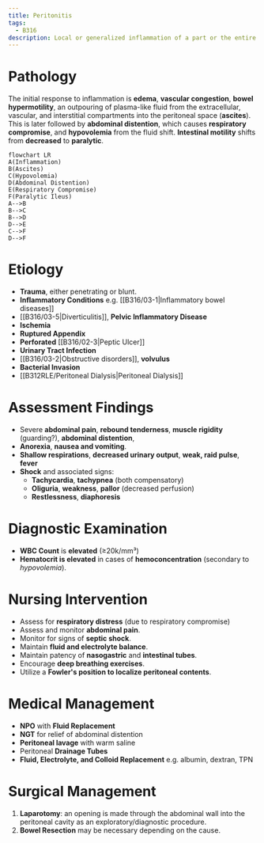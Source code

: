 ```yaml
---
title: Peritonitis
tags:
  - B316
description: Local or generalized inflammation of a part or the entire parietal and visceral surfaces of the abdominal cavity.
---
```

# Pathology
The initial response to inflammation is **edema**, **vascular congestion**, **bowel hypermotility**, an outpouring of plasma-like fluid from the extracellular, vascular, and interstitial compartments into the peritoneal space (**ascites**). This is later followed by **abdominal distention**, which causes **respiratory compromise**, and **hypovolemia** from the fluid shift. **Intestinal motility** shifts from **decreased** to **paralytic**.
```mermaid
flowchart LR
A(Inflammation)
B(Ascites)
C(Hypovolemia)
D(Abdominal Distention)
E(Respiratory Compromise)
F(Paralytic Ileus)
A-->B
B-->C
B-->D
D-->E
C-->F
D-->F
```
# Etiology
- **Trauma**, either penetrating or blunt.
- **Inflammatory Conditions** e.g. [[B316/03-1|Inflammatory bowel diseases]]
- [[B316/03-5|Diverticulitis]], **Pelvic Inflammatory Disease**
- **Ischemia**
- **Ruptured Appendix**
- **Perforated** [[B316/02-3|Peptic Ulcer]]
- **Urinary Tract Infection**
- [[B316/03-2|Obstructive disorders]], **volvulus**
- **Bacterial Invasion**
- [[B312RLE/Peritoneal Dialysis|Peritoneal Dialysis]]
# Assessment Findings
- Severe **abdominal pain**, **rebound tenderness**, **muscle rigidity** (guarding?), **abdominal distention**, 
- **Anorexia**, **nausea and vomiting**.
- **Shallow respirations**, **decreased urinary output**, **weak, raid pulse**, **fever**
- **Shock** and associated signs:
	- **Tachycardia**, **tachypnea** (both compensatory)
	- **Oliguria**, **weakness**, **pallor** (decreased perfusion)
	- **Restlessness**, **diaphoresis**
# Diagnostic Examination
- **WBC Count** is **elevated** (≥20k/mm³)
- **Hematocrit is elevated** in cases of **hemoconcentration** (secondary to *hypovolemia*).
# Nursing Intervention
- Assess for **respiratory distress** (due to respiratory compromise)
- Assess and monitor **abdominal pain**.
- Monitor for signs of **septic shock**.
- Maintain **fluid and electrolyte balance**.
- Maintain patency of **nasogastric** and **intestinal tubes**.
- Encourage **deep breathing exercises**.
- Utilize a **Fowler's position to localize peritoneal contents**.
# Medical Management
- **NPO** with **Fluid Replacement**
- **NGT** for relief of abdominal distention
- **Peritoneal lavage** with warm saline
- Peritoneal **Drainage Tubes**
- **Fluid, Electrolyte, and Colloid Replacement** e.g. albumin, dextran, TPN
# Surgical Management
1. **Laparotomy**: an opening is made through the abdominal wall into the peritoneal cavity as an exploratory/diagnostic procedure.
2. **Bowel Resection** may be necessary depending on the cause.